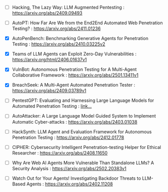 - [ ] Hacking, The Lazy Way: LLM Augmented Pentesting : https://arxiv.org/abs/2409.09493
- [ ] AutoPT: How Far Are We from the End2End Automated Web Penetration Testing? : https://arxiv.org/abs/2411.01236
- [x] AutoPenBench: Benchmarking Generative Agents for Penetration Testing : https://arxiv.org/abs/2410.03225v2
- [x] Teams of LLM Agents can Exploit Zero-Day Vulnerabilities : https://arxiv.org/html/2406.01637v1
- [x] VulnBot: Autonomous Penetration Testing for A Multi-Agent Collaborative Framework : https://arxiv.org/abs/2501.13411v1
- [x] BreachSeek: A Multi-Agent Automated Penetration Tester : https://arxiv.org/abs/2409.03789v1
- [ ] PentestGPT: Evaluating and Harnessing Large Language Models for Automated Penetration Testing : [link...](https://www.usenix.org/conference/usenixsecurity24/presentation/deng)
 
- [ ] AutoAttacker: A Large Language Model Guided System to Implement Automatic Cyber-attacks : https://arxiv.org/abs/2403.01038
- [ ] HackSynth: LLM Agent and Evaluation Framework for Autonomous Penetration Testing : https://arxiv.org/abs/2412.01778
- [ ] CIPHER: Cybersecurity Intelligent Penetration-testing Helper for Ethical Researcher : https://arxiv.org/abs/2408.11650

- [ ] Why Are Web AI Agents More Vulnerable Than Standalone LLMs? A Security Analysis : https://arxiv.org/abs/2502.20383v1
- [ ] Watch Out for Your Agents! Investigating Backdoor Threats to LLM-Based Agents : https://arxiv.org/abs/2402.11208
